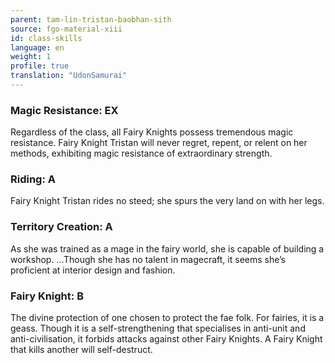 ```yaml
---
parent: tam-lin-tristan-baobhan-sith
source: fgo-material-xiii
id: class-skills
language: en
weight: 1
profile: true
translation: "UdonSamurai"
---
```


### Magic Resistance: EX

Regardless of the class, all Fairy Knights possess tremendous magic resistance. Fairy Knight Tristan will never regret, repent, or relent on her methods, exhibiting magic resistance of extraordinary strength.

### Riding: A
Fairy Knight Tristan rides no steed; she spurs the very land on with her legs.

### Territory Creation: A

As she was trained as a mage in the fairy world, she is capable of building a workshop. …Though she has no talent in magecraft, it seems she’s proficient at interior design and fashion.

### Fairy Knight: B

The divine protection of one chosen to protect the fae folk. For fairies, it is a geass. Though it is a self-strengthening that specialises in anti-unit and anti-civilisation, it forbids attacks against other Fairy Knights. A Fairy Knight that kills another will self-destruct.
